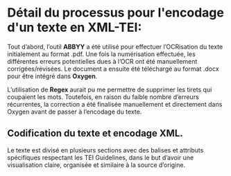 <h1>Détail du processus pour l'encodage d'un texte en XML-TEI:</h1>

Tout d’abord, l’outil **ABBYY** a été utilisé pour effectuer l’OCRisation du texte initialement au format .pdf. Une fois la numérisation effectuée, les différentes erreurs potentielles dues à l’OCR ont été manuellement corrigées/révisées. Le
document a ensuite été téléchargé au format .docx pour être intégré dans **Oxygen**.

L’utilisation de **Regex** aurait pu me permettre de supprimer les tirets qui coupaient les mots. Toutefois, en raison du faible nombre d’erreurs récurrentes, la correction a été finalisée
 manuellement et directement dans Oxygen avant de passer à l’encodage du texte.
 
<h2>Codification du texte et encodage XML.</h2>

Le texte est divisé en plusieurs sections avec des balises et attributs spécifiques respectant les TEI Guidelines, dans le but d’avoir une visualisation claire, organisée et similaire à la source d’origine.
